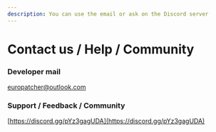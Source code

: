 ```yaml
---
description: You can use the email or ask on the Discord server
---
```


# Contact us / Help / Community

### Developer mail&#x20;

[europatcher@outlook.com](mailto:europatcher@outlook.com)

### Support / Feedback / Community&#x20;

[https://discord.gg/pYz3gagUDA](https://discord.gg/pYz3gagUDA)
